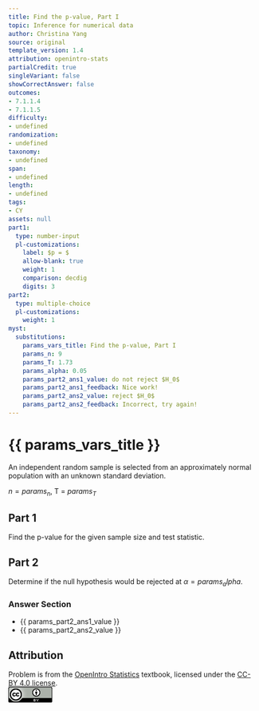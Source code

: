 ```yaml
---
title: Find the p-value, Part I
topic: Inference for numerical data
author: Christina Yang
source: original
template_version: 1.4
attribution: openintro-stats
partialCredit: true
singleVariant: false
showCorrectAnswer: false
outcomes:
- 7.1.1.4
- 7.1.1.5
difficulty:
- undefined
randomization:
- undefined
taxonomy:
- undefined
span:
- undefined
length:
- undefined
tags:
- CY
assets: null
part1:
  type: number-input
  pl-customizations:
    label: $p = $
    allow-blank: true
    weight: 1
    comparison: decdig
    digits: 3
part2:
  type: multiple-choice
  pl-customizations:
    weight: 1
myst:
  substitutions:
    params_vars_title: Find the p-value, Part I
    params_n: 9
    params_T: 1.73
    params_alpha: 0.05
    params_part2_ans1_value: do not reject $H_0$
    params_part2_ans1_feedback: Nice work!
    params_part2_ans2_value: reject $H_0$
    params_part2_ans2_feedback: Incorrect, try again!
---
```

# {{ params_vars_title }}
An independent random sample is selected from an approximately normal population with an unknown standard deviation.

$n = {{ params_n }}$, T = ${{ params_T }}$

## Part 1

Find the p-value for the given sample size and test statistic.

## Part 2

Determine if the null hypothesis would be rejected at $\alpha = {{ params_alpha }}$.

### Answer Section

- {{ params_part2_ans1_value }}
- {{ params_part2_ans2_value }}

## Attribution

Problem is from the [OpenIntro Statistics](https://openintro.org/book/os/) textbook, licensed under the [CC-BY 4.0 license](https://creativecommons.org/licenses/by/4.0/).<br>![Image representing the Creative Commons 4.0 BY license.](https://raw.githubusercontent.com/firasm/bits/master/by.png)